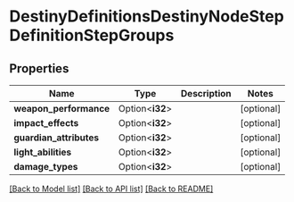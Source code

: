 # DestinyDefinitionsDestinyNodeStepDefinitionStepGroups

## Properties

Name | Type | Description | Notes
------------ | ------------- | ------------- | -------------
**weapon_performance** | Option<**i32**> |  | [optional]
**impact_effects** | Option<**i32**> |  | [optional]
**guardian_attributes** | Option<**i32**> |  | [optional]
**light_abilities** | Option<**i32**> |  | [optional]
**damage_types** | Option<**i32**> |  | [optional]

[[Back to Model list]](../README.md#documentation-for-models) [[Back to API list]](../README.md#documentation-for-api-endpoints) [[Back to README]](../README.md)


